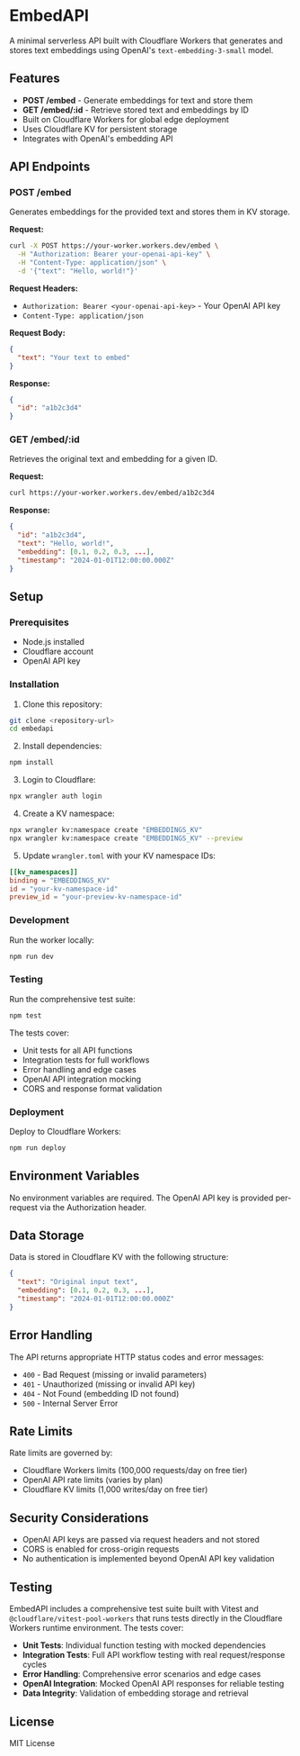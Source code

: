 # EmbedAPI

A minimal serverless API built with Cloudflare Workers that generates and stores text embeddings using OpenAI's `text-embedding-3-small` model.

## Features

- **POST /embed** - Generate embeddings for text and store them
- **GET /embed/:id** - Retrieve stored text and embeddings by ID
- Built on Cloudflare Workers for global edge deployment
- Uses Cloudflare KV for persistent storage
- Integrates with OpenAI's embedding API

## API Endpoints

### POST /embed

Generates embeddings for the provided text and stores them in KV storage.

**Request:**
```bash
curl -X POST https://your-worker.workers.dev/embed \
  -H "Authorization: Bearer your-openai-api-key" \
  -H "Content-Type: application/json" \
  -d '{"text": "Hello, world!"}'
```

**Request Headers:**
- `Authorization: Bearer <your-openai-api-key>` - Your OpenAI API key
- `Content-Type: application/json`

**Request Body:**
```json
{
  "text": "Your text to embed"
}
```

**Response:**
```json
{
  "id": "a1b2c3d4"
}
```

### GET /embed/:id

Retrieves the original text and embedding for a given ID.

**Request:**
```bash
curl https://your-worker.workers.dev/embed/a1b2c3d4
```

**Response:**
```json
{
  "id": "a1b2c3d4",
  "text": "Hello, world!",
  "embedding": [0.1, 0.2, 0.3, ...],
  "timestamp": "2024-01-01T12:00:00.000Z"
}
```

## Setup

### Prerequisites

- Node.js installed
- Cloudflare account
- OpenAI API key

### Installation

1. Clone this repository:
```bash
git clone <repository-url>
cd embedapi
```

2. Install dependencies:
```bash
npm install
```

3. Login to Cloudflare:
```bash
npx wrangler auth login
```

4. Create a KV namespace:
```bash
npx wrangler kv:namespace create "EMBEDDINGS_KV"
npx wrangler kv:namespace create "EMBEDDINGS_KV" --preview
```

5. Update `wrangler.toml` with your KV namespace IDs:
```toml
[[kv_namespaces]]
binding = "EMBEDDINGS_KV"
id = "your-kv-namespace-id"
preview_id = "your-preview-kv-namespace-id"
```

### Development

Run the worker locally:
```bash
npm run dev
```

### Testing

Run the comprehensive test suite:
```bash
npm test
```

The tests cover:
- Unit tests for all API functions
- Integration tests for full workflows
- Error handling and edge cases
- OpenAI API integration mocking
- CORS and response format validation

### Deployment

Deploy to Cloudflare Workers:
```bash
npm run deploy
```

## Environment Variables

No environment variables are required. The OpenAI API key is provided per-request via the Authorization header.

## Data Storage

Data is stored in Cloudflare KV with the following structure:

```json
{
  "text": "Original input text",
  "embedding": [0.1, 0.2, 0.3, ...],
  "timestamp": "2024-01-01T12:00:00.000Z"
}
```

## Error Handling

The API returns appropriate HTTP status codes and error messages:

- `400` - Bad Request (missing or invalid parameters)
- `401` - Unauthorized (missing or invalid API key)
- `404` - Not Found (embedding ID not found)
- `500` - Internal Server Error

## Rate Limits

Rate limits are governed by:
- Cloudflare Workers limits (100,000 requests/day on free tier)
- OpenAI API rate limits (varies by plan)
- Cloudflare KV limits (1,000 writes/day on free tier)

## Security Considerations

- OpenAI API keys are passed via request headers and not stored
- CORS is enabled for cross-origin requests
- No authentication is implemented beyond OpenAI API key validation

## Testing

EmbedAPI includes a comprehensive test suite built with Vitest and `@cloudflare/vitest-pool-workers` that runs tests directly in the Cloudflare Workers runtime environment. The tests cover:

- **Unit Tests**: Individual function testing with mocked dependencies
- **Integration Tests**: Full API workflow testing with real request/response cycles
- **Error Handling**: Comprehensive error scenarios and edge cases
- **OpenAI Integration**: Mocked OpenAI API responses for reliable testing
- **Data Integrity**: Validation of embedding storage and retrieval

## License

MIT License 
